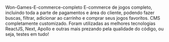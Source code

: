 Won-Games-E-commerce-completo
E-commerce de jogos completo, incluindo toda a parte de pagamentos e área do cliente, podendo fazer buscas, filtrar, adicionar ao carrinho e comprar seus jogos favoritos. CMS completamente customizado. Foram utilizadas as melhores tecnologias ReactJS, Next, Apollo e outras mais prezando pela qualidade do código, ou seja, testes em tudo!
